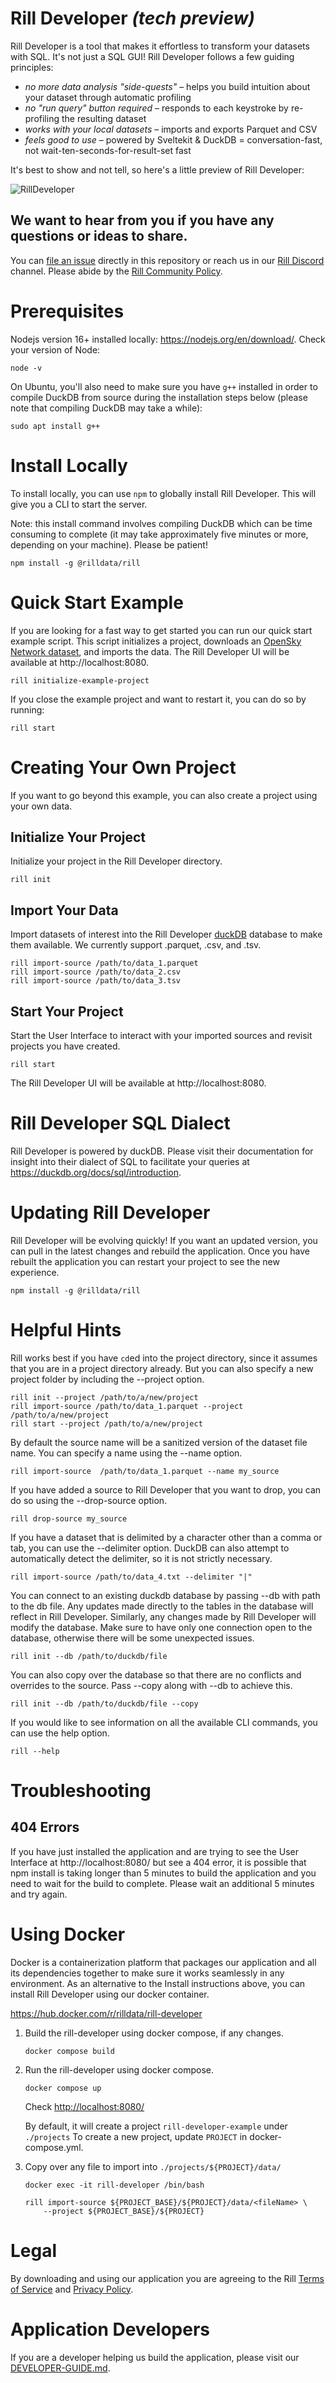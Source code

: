 # Rill Developer **_(tech preview)_**

Rill Developer is a tool that makes it effortless to transform your datasets with SQL. It's not just a SQL GUI! Rill Developer follows a few guiding principles:

- _no more data analysis "side-quests"_ – helps you build intuition about your dataset through automatic profiling
- _no "run query" button required_ – responds to each keystroke by re-profiling the resulting dataset
- _works with your local datasets_ – imports and exports Parquet and CSV
- _feels good to use_ – powered by Sveltekit & DuckDB = conversation-fast, not wait-ten-seconds-for-result-set fast

It's best to show and not tell, so here's a little preview of Rill Developer:

![RillDeveloper](https://user-images.githubusercontent.com/5587788/160640657-2b68a230-9dcb-4236-a6c8-df5263c33443.gif)

## We want to hear from you if you have any questions or ideas to share.

You can [file an issue](https://github.com/rilldata/rill-developer/issues/new/choose) directly in this repository or reach us in our [Rill Discord](https://bit.ly/3unvA05) channel. Please abide by the [Rill Community Policy](https://github.com/rilldata/rill-developer/blob/main/COMMUNITY-POLICY.md).

# Prerequisites

Nodejs version 16+ installed locally: https://nodejs.org/en/download/. Check your version of Node:

```
node -v
```

On Ubuntu, you'll also need to make sure you have `g++` installed in order to compile DuckDB from source during the installation steps below (please note that compiling DuckDB may take a while):

```
sudo apt install g++
```

# Install Locally

To install locally, you can use `npm` to globally install Rill Developer. This will give you a CLI to start the server. 

Note: this install command involves compiling DuckDB which can be time consuming to complete (it may take approximately five minutes or more, depending on your machine). Please be patient!

```
npm install -g @rilldata/rill
```

# Quick Start Example

If you are looking for a fast way to get started you can run our quick start example script. This script initializes a project, downloads an [OpenSky Network dataset](https://zenodo.org/record/6325961#.YjDFvhDMI0Q), and imports the data. The Rill Developer UI will be available at http://localhost:8080.

```
rill initialize-example-project
```

If you close the example project and want to restart it, you can do so by running:

```
rill start
```

# Creating Your Own Project

If you want to go beyond this example, you can also create a project using your own data.

## Initialize Your Project

Initialize your project in the Rill Developer directory.

```
rill init
```

## Import Your Data

Import datasets of interest into the Rill Developer [duckDB](https://duckdb.org/docs/sql/introduction) database to make them available. We currently support .parquet, .csv, and .tsv.

```
rill import-source /path/to/data_1.parquet
rill import-source /path/to/data_2.csv
rill import-source /path/to/data_3.tsv
```

## Start Your Project

Start the User Interface to interact with your imported sources and revisit projects you have created.

```
rill start
```

The Rill Developer UI will be available at http://localhost:8080.

# Rill Developer SQL Dialect

Rill Developer is powered by duckDB. Please visit their documentation for insight into their dialect of SQL to facilitate your queries at https://duckdb.org/docs/sql/introduction.

# Updating Rill Developer

Rill Developer will be evolving quickly! If you want an updated version, you can pull in the latest changes and rebuild the application. Once you have rebuilt the application you can restart your project to see the new experience.

```
npm install -g @rilldata/rill
```

# Helpful Hints

Rill works best if you have `cd`ed into the project directory, since it assumes that you are in a project directory already. But you can also specify a new project folder by including the --project option.

```
rill init --project /path/to/a/new/project
rill import-source /path/to/data_1.parquet --project /path/to/a/new/project
rill start --project /path/to/a/new/project
```

By default the source name will be a sanitized version of the dataset file name. You can specify a name using the --name option.

```
rill import-source  /path/to/data_1.parquet --name my_source
```

If you have added a source to Rill Developer that you want to drop, you can do so using the --drop-source option.

```
rill drop-source my_source
```

If you have a dataset that is delimited by a character other than a comma or tab, you can use the --delimiter option. DuckDB can also attempt to automatically detect the delimiter, so it is not strictly necessary.

```
rill import-source /path/to/data_4.txt --delimiter "|"
```

You can connect to an existing duckdb database by passing --db with path to the db file.
Any updates made directly to the tables in the database will reflect in Rill Developer.
Similarly, any changes made by Rill Developer will modify the database.
Make sure to have only one connection open to the database, otherwise there will be some unexpected issues.

```
rill init --db /path/to/duckdb/file
```

You can also copy over the database so that there are no conflicts and overrides to the source.
Pass --copy along with --db to achieve this.

```
rill init --db /path/to/duckdb/file --copy
```

If you would like to see information on all the available CLI commands, you can use the help option.

```
rill --help
```

# Troubleshooting

## 404 Errors

If you have just installed the application and are trying to see the User Interface at http://localhost:8080/ but see a 404 error, it is possible that npm install is taking longer than 5 minutes to build the application and you need to wait for the build to complete. Please wait an additional 5 minutes and try again.

# Using Docker

Docker is a containerization platform that packages our application and all its dependencies together to make sure it works seamlessly in any environment. As an alternative to the Install instructions above, you can install Rill Developer using our docker container.

https://hub.docker.com/r/rilldata/rill-developer

1. Build the rill-developer using docker compose, if any changes.

   ```
   docker compose build
   ```

1. Run the rill-developer using docker compose.

   ```
   docker compose up
   ```

   Check [http://localhost:8080/](http://localhost:8080/)

   By default, it will create a project `rill-developer-example` under `./projects`
   To create a new project, update `PROJECT` in docker-compose.yml.

1. Copy over any file to import into `./projects/${PROJECT}/data/`

   ```
   docker exec -it rill-developer /bin/bash

   rill import-source ${PROJECT_BASE}/${PROJECT}/data/<fileName> \
       --project ${PROJECT_BASE}/${PROJECT}
   ```

# Legal

By downloading and using our application you are agreeing to the Rill [Terms of Service](https://www.rilldata.com/legal/tos) and [Privacy Policy](https://www.rilldata.com/legal/privacy).

# Application Developers

If you are a developer helping us build the application, please visit our [DEVELOPER-GUIDE.md](https://github.com/rilldata/rill-developer/blob/main/DEVELOPER-GUIDE.md).
